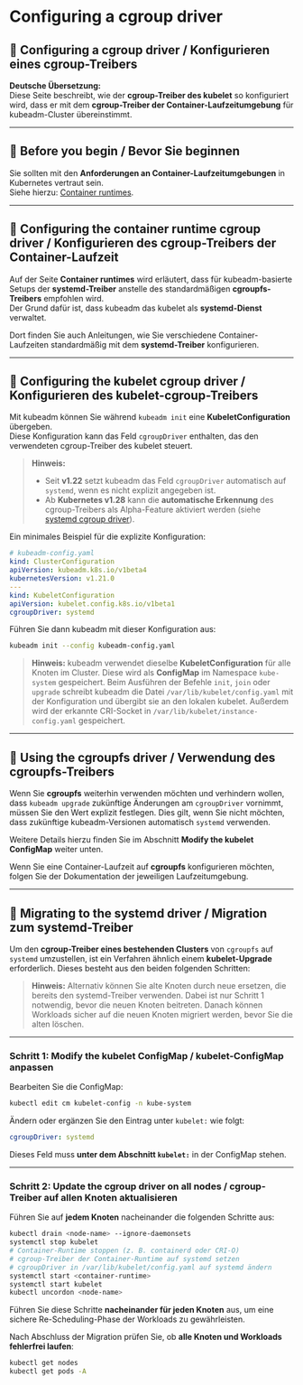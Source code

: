 # Configuring a cgroup driver


## 🚀 Configuring a cgroup driver / Konfigurieren eines cgroup-Treibers


**Deutsche Übersetzung:**  
Diese Seite beschreibt, wie der **cgroup-Treiber des kubelet** so konfiguriert wird, dass er mit dem **cgroup-Treiber der Container-Laufzeitumgebung** für kubeadm-Cluster übereinstimmt.

---

## 🧩 Before you begin / Bevor Sie beginnen

Sie sollten mit den **Anforderungen an Container-Laufzeitumgebungen** in Kubernetes vertraut sein.  
Siehe hierzu: [Container runtimes](https://kubernetes.io/docs/setup/production-environment/container-runtimes/).

---

## 🧩 Configuring the container runtime cgroup driver / Konfigurieren des cgroup-Treibers der Container-Laufzeit

Auf der Seite **Container runtimes** wird erläutert, dass für kubeadm-basierte Setups der **systemd-Treiber** anstelle des standardmäßigen **cgroupfs-Treibers** empfohlen wird.  
Der Grund dafür ist, dass kubeadm das kubelet als **systemd-Dienst** verwaltet.

Dort finden Sie auch Anleitungen, wie Sie verschiedene Container-Laufzeiten standardmäßig mit dem **systemd-Treiber** konfigurieren.

---

## 🧩 Configuring the kubelet cgroup driver / Konfigurieren des kubelet-cgroup-Treibers

Mit kubeadm können Sie während `kubeadm init` eine **KubeletConfiguration** übergeben.  
Diese Konfiguration kann das Feld `cgroupDriver` enthalten, das den verwendeten cgroup-Treiber des kubelet steuert.

> **Hinweis:**  
> - Seit **v1.22** setzt kubeadm das Feld `cgroupDriver` automatisch auf `systemd`, wenn es nicht explizit angegeben ist.  
> - Ab **Kubernetes v1.28** kann die **automatische Erkennung** des cgroup-Treibers als Alpha-Feature aktiviert werden (siehe [systemd cgroup driver](https://kubernetes.io/docs/setup/production-environment/container-runtimes/#cgroup-drivers)).

Ein minimales Beispiel für die explizite Konfiguration:

```yaml
# kubeadm-config.yaml
kind: ClusterConfiguration
apiVersion: kubeadm.k8s.io/v1beta4
kubernetesVersion: v1.21.0
---
kind: KubeletConfiguration
apiVersion: kubelet.config.k8s.io/v1beta1
cgroupDriver: systemd
````

Führen Sie dann kubeadm mit dieser Konfiguration aus:

```bash
kubeadm init --config kubeadm-config.yaml
```

> **Hinweis:**
> kubeadm verwendet dieselbe **KubeletConfiguration** für alle Knoten im Cluster.
> Diese wird als **ConfigMap** im Namespace `kube-system` gespeichert.
> Beim Ausführen der Befehle `init`, `join` oder `upgrade` schreibt kubeadm die Datei
> `/var/lib/kubelet/config.yaml` mit der Konfiguration und übergibt sie an den lokalen kubelet.
> Außerdem wird der erkannte CRI-Socket in `/var/lib/kubelet/instance-config.yaml` gespeichert.

---

## 🧩 Using the cgroupfs driver / Verwendung des cgroupfs-Treibers

Wenn Sie **cgroupfs** weiterhin verwenden möchten und verhindern wollen, dass `kubeadm upgrade` zukünftige Änderungen am `cgroupDriver` vornimmt, müssen Sie den Wert explizit festlegen.
Dies gilt, wenn Sie nicht möchten, dass zukünftige kubeadm-Versionen automatisch `systemd` verwenden.

Weitere Details hierzu finden Sie im Abschnitt **Modify the kubelet ConfigMap** weiter unten.

Wenn Sie eine Container-Laufzeit auf **cgroupfs** konfigurieren möchten, folgen Sie der Dokumentation der jeweiligen Laufzeitumgebung.

---

## 🧩 Migrating to the systemd driver / Migration zum systemd-Treiber

Um den **cgroup-Treiber eines bestehenden Clusters** von `cgroupfs` auf `systemd` umzustellen, ist ein Verfahren ähnlich einem **kubelet-Upgrade** erforderlich.
Dieses besteht aus den beiden folgenden Schritten:

> **Hinweis:**
> Alternativ können Sie alte Knoten durch neue ersetzen, die bereits den systemd-Treiber verwenden.
> Dabei ist nur Schritt 1 notwendig, bevor die neuen Knoten beitreten.
> Danach können Workloads sicher auf die neuen Knoten migriert werden, bevor Sie die alten löschen.

---

### Schritt 1: Modify the kubelet ConfigMap / kubelet-ConfigMap anpassen

Bearbeiten Sie die ConfigMap:

```bash
kubectl edit cm kubelet-config -n kube-system
```

Ändern oder ergänzen Sie den Eintrag unter `kubelet:` wie folgt:

```yaml
cgroupDriver: systemd
```

Dieses Feld muss **unter dem Abschnitt `kubelet:`** in der ConfigMap stehen.

---

### Schritt 2: Update the cgroup driver on all nodes / cgroup-Treiber auf allen Knoten aktualisieren

Führen Sie auf **jedem Knoten** nacheinander die folgenden Schritte aus:

```bash
kubectl drain <node-name> --ignore-daemonsets
systemctl stop kubelet
# Container-Runtime stoppen (z. B. containerd oder CRI-O)
# cgroup-Treiber der Container-Runtime auf systemd setzen
# cgroupDriver in /var/lib/kubelet/config.yaml auf systemd ändern
systemctl start <container-runtime>
systemctl start kubelet
kubectl uncordon <node-name>
```

Führen Sie diese Schritte **nacheinander für jeden Knoten** aus, um eine sichere Re-Scheduling-Phase der Workloads zu gewährleisten.

Nach Abschluss der Migration prüfen Sie, ob **alle Knoten und Workloads fehlerfrei laufen**:

```bash
kubectl get nodes
kubectl get pods -A
```


